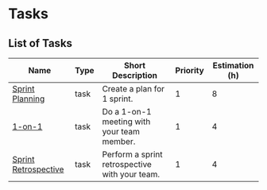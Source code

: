 # Tasks

## List of Tasks

| Name                                           | Type | Short Description                              | Priority | Estimation (h) |
| ---------------------------------------------- | ---- | ---------------------------------------------- | -------- | -------------- |
| [Sprint Planning](./sprint-planning/readme.md) | task | Create a plan for 1 sprint.                    | 1        | 8              |
| [1-on-1](./1-on-1/readme.md)                   | task | Do a 1-on-1 meeting with your team member.     | 1        | 4              |
| [Sprint Retrospective](./retro/readme.md)      | task | Perform a sprint retrospective with your team. | 1        | 4              |
